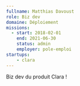 ```yaml
---
fullname: Matthias Davoust
role: Biz dev
domaine: Déploiement
missions:
  - start: 2018-02-01
    end: 2021-06-30
    status: admin
    employer: pole-emploi
startups:
    - clara
---
```


Biz dev du produit Clara !
